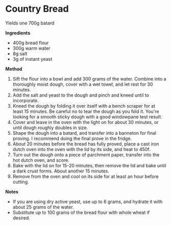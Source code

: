 # Country Bread

Yields one 700g batard

**Ingredients**

* 400g bread flour
* 300g warm water
* 8g salt
* 3g of instant yeast

**Method**

1. Sift the flour into a bowl and add 300 grams of the water. Combine into a thoroughly moist dough, cover with a wet towel, and let rest for 30 minutes.
3. Add the salt and yeast to the dough and pinch and kneed until to incorporate.
4. Kneed the dough by folding it over itself with a bench scraper for at least 15 minutes. Be careful no to tear the dough as you fold it. You're looking for a smooth sticky dough with a good windowpane test result.
5. Cover and leave in the oven with the light on for about 30 minutes, or until dough roughly doubles in size.
6. Shape the dough into a batard, and transfer into a banneton for final proving. I recommend doing the final prove in the fridge.
7. About 20 minutes before the bread has fully proved, place a cast iron dutch oven into the oven with the lid by its side, and heat to 450f.
8. Turn out the dough onto a piece of parchment paper, transfer into the hot dutch oven, and score.
9. Bake with the lid on for 15-20 minutes, then remove the lid and bake until a dark crust forms. About another 15 minutes.
10. Remove from the oven and cool on its side for at least an hour before cutting.

**Notes**

* If you are using dry active yeast, use up to 6 grams, and hydrate it with about 25 grams of the water.
* Substitute up to 100 grams of the bread flour with whole wheat if desired.

